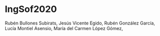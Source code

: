 # IngSof2020
Rubén Bullones Subirats,
Jesús Vicente Egido,
Rubén González García,
Lucía Montiel Asensio,
María del Carmen López Gómez,
